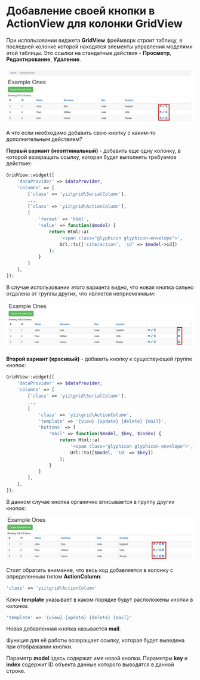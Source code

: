 # Добавление своей кнопки в ActionView для колонки GridView

При использовании виджета **GridView** фреймворк строит таблицу, в последней колонке которой находятся элементы управления моделями этой таблицы. Это ссылки на стандатные действия - **Просмотр**, **Редактирование**, **Удаление**.

![](img/01.png)

А что если необходимо добавить свою кнопку с каким-то дополнительным действием?

**Первый вариант (неоптимальный)** - добавить еще одну колонку, в которой возвращать ссылку, которая будет выполнять требуемое действие:

```php
GridView::widget([
    'dataProvider' => $dataProvider,
    'columns' => [
        ['class' => 'yii\grid\SerialColumn'],
        ...
        ['class' => 'yii\grid\ActionColumn'],
        [
            'format' => 'html',
            'value' => function($model) {
                return Html::a(
                    '<span class="glyphicon glyphicon-envelope">',
                    Url::to(['site/action', 'id' => $model->id])
                );
            }
        ]
    ],
]);
```
В случае использовании этого варианта видно, что новая кнопка сильно отдалена от группы других, что является неприемлимым:

![](img/02.png)

**Второй вариант (красивый)** - добавить кнопку к существующей группе кнопок:

```php
GridView::widget([
    'dataProvider' => $dataProvider,
    'columns' => [
        ['class' => 'yii\grid\SerialColumn'],
        ...
        [
            'class' => 'yii\grid\ActionColumn',
            'template' => '{view} {update} {delete} {mail}',
            'buttons' => [
                'mail' => function($model, $key, $index) {
                    return Html::a(
                        '<span class="glyphicon glyphicon-envelope">',
                        Url::to([$model, 'id' => $key])
                    );
                }
            ]
        ],
    ],
]);
```
В данном случае кнопка органично вписывается в группу других кнопок:

![](img/03.png)

Стоит обратить внимание, что весь код добавляется в колонку с определенным типом **ActionColumn**:
```php
'class' => 'yii\grid\ActionColumn'
```

Ключ **template** указывает в каком порядке будут расположены кнопки в колонке:

```php
'template' => '{view} {update} {delete} {mail}'
```

Новая добавленная кнопка называется **mail**.

Функция для её работы возвращает ссылку, которая будет выведена при отображании кнопки.

Параметр **model** здесь содержит имя новой кнопки.
Параметры **key** и **index** содержит ID объекта данные которого выводятся в данной строке.
